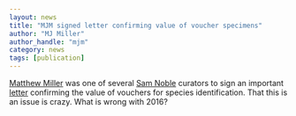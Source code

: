 ```yaml
---
layout: news
title: "MJM signed letter confirming value of voucher specimens"
author: "MJ Miller"
author_handle: "mjm"
category: news
tags: [publication]
---
```

[Matthew Miller] was one of several [Sam Noble] curators to sign an important [letter] confirming the value of vouchers for species identification. That this is an issue is crazy. What is wrong
with 2016?
 
[letter]: https://www.researchgate.net/publication/310670794_Photography-based_taxonomy_is_inadequate_unnecessary_and_potentially_harmful_for_biological_sciences
[Matthew Miller]: https://mjmillerlab.github.io/team/matthew-miller
[Sam Noble]: http://samnoblemuseum.ou.edu/
